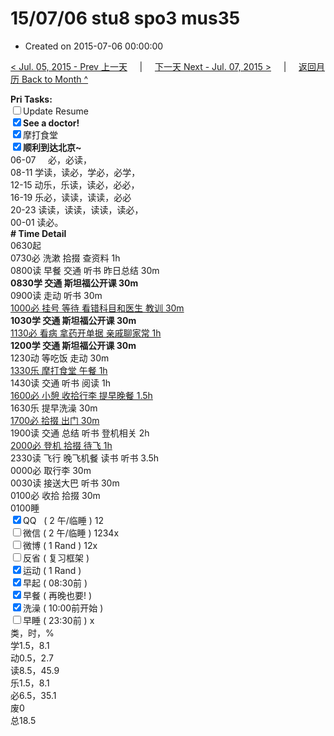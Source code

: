 # 15/07/06 stu8 spo3 mus35

- Created on 2015-07-06 00:00:00

[< Jul. 05, 2015 - Prev 上一天](/_archived/lifelogs/2015/07/d05.md) &nbsp; &nbsp; | &nbsp; &nbsp; [下一天 Next - Jul. 07, 2015 >](/_archived/lifelogs/2015/07/d07.md) &nbsp; &nbsp; |  &nbsp; &nbsp; [返回月历 Back to Month ^](/_archived/lifelogs/2015/07/index.md)
<br/><div><b>Pri Tasks:</b></div><div><input type="checkbox"/>Update Resume</div><div><b><input checked="true" type="checkbox"/></b><b>See a doctor!</b></div><div><input checked="true" type="checkbox"/>摩打食堂</div><div><b><input checked="true" type="checkbox"/></b><b>顺利到达北京~</b></div><div>06-07     必，必读，</div><div>08-11 学读，读必，学必，必学，</div><div>12-15 动乐，乐读，读必，必必，</div><div>16-19 乐必，读读，读读，必必</div><div>20-23 读读，读读，读读，读必，</div><div>00-01 读必。</div><div><b># Time Detail</b></div><div>0630起</div><div>0730必 洗漱 拾掇 查资料 1h</div><div>0800读 早餐 交通 听书 昨日总结 30m</div><div><b>0830学 交通 斯坦福公开课 30m</b><br/></div><div>0900读 走动 听书 30m</div><div><u>1000必 挂号 等待 看错科目和医生 教训 30m</u></div><div><b>1030学 交通 斯坦福公开课 30m</b></div><div><u>1130必 看病 拿药开单据 亲戚聊家常 1h</u></div><div><b>1200学 交通 斯坦福公开课 30m</b></div><div>1230动 等吃饭 走动 30m</div><div><u>1330乐 摩打食堂 午餐 1h</u></div><div>1430读 交通 听书 阅读 1h</div><div><u>1600必 小憩 收拾行李 提早晚餐 1.5h</u></div><div>1630乐 提早洗澡 30m</div><div><u>1700必 拾掇 出门 30m</u></div><div>1900读 交通 总结 听书 登机相关 2h</div><div><u>2000必 登机 拾掇 待飞 1h</u></div><div>2330读 飞行 晚飞机餐 读书 听书 3.5h</div><div>0000必 取行李 30m</div><div>0030读 接送大巴 听书 30m</div><div>0100必 收拾 拾掇 30m</div><div>0100睡</div><div><input checked="true" type="checkbox"/>QQ   ( 2 午/临睡 ) 12</div><div><input type="checkbox"/>微信 ( 2 午/临睡 ) 1234x</div><div><input type="checkbox"/>微博 ( 1 Rand ) 12x</div><div><input type="checkbox"/>反省 ( 复习框架 )</div><div><input checked="true" type="checkbox"/>运动 ( 1 Rand )</div><div><input checked="true" type="checkbox"/>早起 ( 08:30前 )</div><div><input checked="true" type="checkbox"/>早餐 ( 再晚也要! )</div><div><input checked="true" type="checkbox"/>洗澡 ( 10:00前开始 )</div><div><input type="checkbox"/>早睡 ( 23:30前 ) x</div><div>类，时，%</div><div>学1.5，8.1</div><div>动0.5，2.7</div><div>读8.5，45.9</div><div>乐1.5，8.1</div><div>必6.5，35.1</div><div>废0</div><div>总18.5</div>
